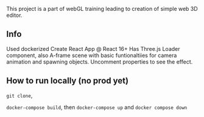 This project is a part of webGL training leading to creation of simple web 3D editor.

## Info
Used dockerized Create React App @ React 16+
Has Three.js Loader component,
also A-frame scene with basic funtionaltiies for camera animation and spawning objects.
Uncomment properties to see the effect.

## How to run locally (no prod yet)
`git clone`,

`docker-compose build`, then
`docker-compose up` and `docker compose down`
